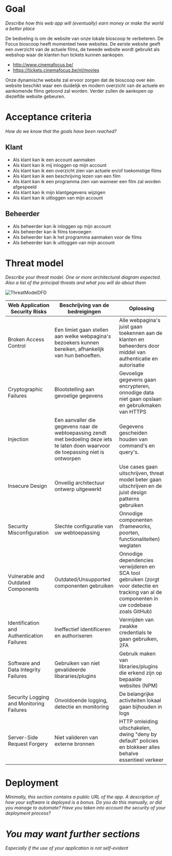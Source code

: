 # Goal
*Describe how this web app will (eventually) earn money or make the world a better place*

De bedoeling is om de website van onze lokale bioscoop te verbeteren. De Focus bioscoop heeft momenteel twee websites. De eerste website geeft een overzicht van de actuele films, de tweede website wordt gebruikt als webshop waar de klanten hun tickets kunnen aankopen.

- http://www.cinemafocus.be/
- https://tickets.cinemafocus.be/nl/movies


Onze dynamische website zal ervoor zorgen dat de bioscoop over één website beschikt waar een duidelijk en modern overzicht van de actuele en aankomende films getoond zal worden. Verder zullen de aankopen op diezelfde website gebeuren.

# Acceptance criteria
*How do we know that the goals have been reached?*

## Klant

- Als klant kan ik een account aanmaken
- Als klant kan ik mij inloggen op mijn account
- Als klant kan ik een overzicht zien van actuele en/of toekomstige films
- Als klant kan ik een beschrijving lezen van een film
- Als klant kan ik een programma zien van wanneer een film zal worden afgespeeld
- Als klant kan ik mijn klantgegevens wijzigen
- Als klant kan ik uitloggen van mijn account

## Beheerder

- Als beheerder kan ik inloggen op mijn account
- Als beheerder kan ik films toevoegen
- Als beheerder kan ik het programma aanmaken voor de films
- Als beheerder kan ik uitloggen van mijn account

# Threat model
*Describe your threat model. One or more architectural diagram expected. Also a list of the principal threats and what you will do about them*

![ThreatModelDFD](https://user-images.githubusercontent.com/64362709/137628823-c1efba2d-7673-412f-b86f-14342d3aaadc.jpg)

 
| Web Application Security Risks  | Beschrijving van de bedreigingen | Oplossing |
| ------------- | ------------- | ------------- |
| Broken Access Control  | Een limiet gaan stellen aan welke webpagina's bezoekers kunnen bereiken, afhankelijk van hun behoeften.  | Alle webpagina's juist gaan toekennen aan de klanten en beheerders door middel van authenticatie en autorisatie  |
| Cryptographic Failures  | Blootstelling aan gevoelige gegevens  | Gevoelige gegevens gaan encrypteren, onnodige data niet gaan opslaan en gebruikmaken van HTTPS  |
| Injection  | Een aanvaller die gegevens naar de webtoepassing zendt met bedoeling deze iets te laten doen waarvoor de toepassing niet is ontworpen | Gegevens gescheiden houden van command's en query's. |
| Insecure Design  | Onveilig architectuur ontwerp uitgewerkt  | Use cases gaan uitschrijven, threat model beter gaan uitschrijven en de juist design patterns gebruiken  |
| Security Misconfiguration  | Slechte configuratie van uw webtoepassing  | Onnodige componenten (frameworks, poorten, functionaliteiten) weglaten  |
| Vulnerable and Outdated Components  | Outdated/Unsupported componenten gebruiken  | Onnodige dependencies verwijderen en SCA tool gebruiken (zorgt voor detectie en tracking van al de componenten in uw codebase zoals GitHub) |
| Identification and Authentication Failures  | Ineffectief identificeren en authoriseren  | Vermijden van zwakke credentials te gaan gebruiken, 2FA  |
| Software and Data Integrity Failures  | Gebruiken van niet gevalideerde libararies/plugins   | Gebruik maken van libraries/plugins die erkend zijn op bepaalde websites (NPM)  |
| Security Logging and Monitoring Failures  | Onvoldoende logging, detectie en monitoring  | De belangrijke activiteiten lokaal gaan bijhouden in logs |
| Server-Side Request Forgery  | Niet valideren van externe bronnen  | HTTP omleiding uitschakelen, dwing "deny by default" policies en blokkeer alles behalve essentieel verkeer  |


# Deployment
*Minimally, this section contains a public URL of the app. A description of how your software is deployed is a bonus. Do you do this manually, or did you manage to automate? Have you taken into account the security of your deployment process?*


# *You may want further sections*
*Especially if the use of your application is not self-evident*
